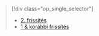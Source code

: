 > [!div class="op_single_selector"]
> * [2. frissítés](../articles/storsimple/storsimple-manage-jobs-u2.md)
> * [1 & korábbi frissítés](../articles/storsimple/storsimple-manage-jobs.md)
> 
> 

